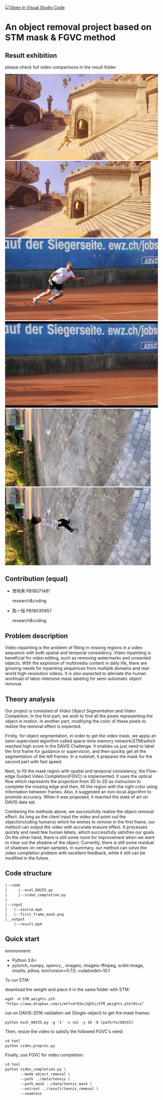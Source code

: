 [![Open in Visual Studio Code](https://classroom.github.com/assets/open-in-vscode-f059dc9a6f8d3a56e377f745f24479a46679e63a5d9fe6f495e02850cd0d8118.svg)](https://classroom.github.com/online_ide?assignment_repo_id=6406247&assignment_repo_type=AssignmentRepo)



# An object removal project based on STM mask & FGVC method



## Result exhibition

please check full video comparisons in the result folder

![x](result/00030.png) 
![x](result/30.png)
![x](result/00043.png) 
![x](result/43.png)
![x](result/00048.png) 
![x](result/48.png)



## Contribution (equal)

- 贺伟男 PB18071481

    research&coding 

- 陈一恒 PB18030957

    research&coding 



## Problem description

Video inpainting is the problem of filling in missing regions in a video sequence with both spatial and temporal consistency. Video inpainting is beneficial for video editing, such as removing watermarks and unwanted objects. With the explosion of multimedia content in daily life, there are growing needs for inpainting sequences from multiple domains and real-world high-resolution videos. It is also expected to alleviate the human workload of labor-intensive mask labeling for semi-automatic object removal.


## Theory analysis

Our project is consisted of *Video Object Segmentation* and *Video Completion*. In the first part, we wish to find all the pixels representing the object in motion. In another part, modifying the color of these pixels to realize the removal effect is expected. 

Firstly, for object segmentation, in order to get the video mask, we apply an semi-supervised algorithm called space-time memory network(STM)which reached high score in the  DAVIS Challenge. It enables us just need to label the first frame for guidance or supervision, and then quickly get all the segmentation of the left frames. In a nutshell, it prepares the mask for the second part with fast speed.

Next, to fill the mask region with spatial and temporal consistency, the Flow-edge Guided Video Completion(FGVC) is implemented. It uses the optical flow which represents the projection from 3D to 2D as instruction to complete the missing edge and then, fill the region with the right color using information between frames. Also, it suggested an non-local algorithm to promote accuracy. When it was proposed, it reached the state of art on DAVIS data set.

Combining the methods above, we successfully realize the object removal effect. As long as the client input the video and point out the object(including humans) which he wishes to remove in the first frame, our method can output the video with accurate erasure effect. It processes quickly and need few human labels, which successfully satisfies our goals. On the other hand, there is still some room for improvement when we want to clear out the shadow of the object. Currently, there is still some residual of shadows on certain samples. In summary, our method can solve the video completion problem with excellent feedback, while it still can be modified in the future.



## Code structure

```
|--code
|     |--eval_DAVIS.py
|     |--video_completion.py
|
|--input
|	|--source.mp4
|	|--first_frame_mask.png
|__output
	|--result.mp4
```





## Quick start

environment: 

- Python 3.6+ 
- pytorch, numpy, opencv, , imageio, imageio-ffmpeg, scikit-image, imutils, pillow, torchvision=0.7.0, cudatoolkit=10.1

To run STM:

download the weight and place it in the same folder with STM:

```
wget -O STM_weights.pth "https://www.dropbox.com/s/mtfxdr93xc3q55i/STM_weights.pth?dl=1"
```

run on DAVIS-2016 validation set (Single-object) to get the mask frames:

```
python eval_DAVIS.py -g '1' -s val -y 16 -D [path/to/DAVIS]
```

Then, resize the video to satisfy the followed FGVC's need:

```
cd tool
python video_preproc.py
```

Finally, use FGVC for video completion:

```
cd tool
python video_completion.py \
       --mode object_removal \
       --path ../data/tennis \
       --path_mask ../data/tennis_mask \
       --outroot ../result/tennis_removal \
       --seamless
```

